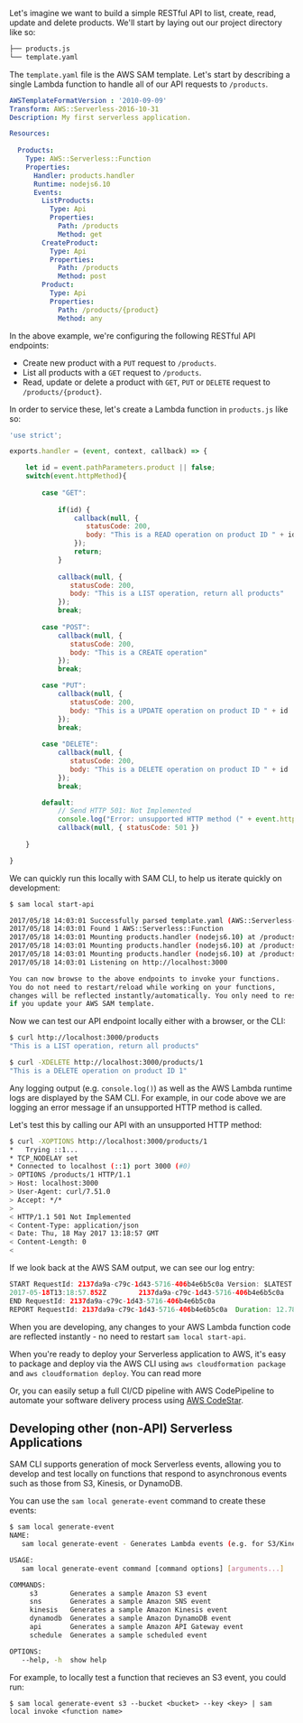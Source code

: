 
Let's imagine we want to build a simple RESTful API to list, create, read, update and delete products. We'll start by laying out our project directory like so:

```bash
├── products.js
└── template.yaml
```

The `template.yaml` file is the AWS SAM template. Let's start by describing a single Lambda function to handle all of our API requests to `/products`.

```yaml
AWSTemplateFormatVersion : '2010-09-09'
Transform: AWS::Serverless-2016-10-31
Description: My first serverless application.

Resources:
            
  Products:
    Type: AWS::Serverless::Function
    Properties:
      Handler: products.handler
      Runtime: nodejs6.10
      Events:
        ListProducts:
          Type: Api
          Properties:
            Path: /products
            Method: get
        CreateProduct:
          Type: Api
          Properties:
            Path: /products
            Method: post
        Product:
          Type: Api
          Properties:
            Path: /products/{product}
            Method: any

```

In the above example, we're configuring the following RESTful API endpoints:

* Create new product with a `PUT` request to `/products`.
* List all products with a `GET` request to `/products`.
* Read, update or delete a product with `GET`, `PUT` or `DELETE` request to `/products/{product}`. 

In order to service these, let's create a Lambda function in `products.js` like so:

```javascript
'use strict';

exports.handler = (event, context, callback) => {

    let id = event.pathParameters.product || false;
    switch(event.httpMethod){
        
        case "GET":
            
            if(id) {
                callback(null, { 
                   statusCode: 200,
                   body: "This is a READ operation on product ID " + id
                });
                return;  
            } 
            
            callback(null, { 
               statusCode: 200,
               body: "This is a LIST operation, return all products"
            });
            break;
            
        case "POST":
            callback(null, { 
               statusCode: 200,
               body: "This is a CREATE operation"
            });
            break;

        case "PUT": 
            callback(null, { 
               statusCode: 200,
               body: "This is a UPDATE operation on product ID " + id
            });
            break;
             
        case "DELETE": 
            callback(null, { 
               statusCode: 200,
               body: "This is a DELETE operation on product ID " + id
            });
            break;

        default:
            // Send HTTP 501: Not Implemented
            console.log("Error: unsupported HTTP method (" + event.httpMethod + ")");
            callback(null, { statusCode: 501 })
            
    }

}
```

We can quickly run this locally with SAM CLI, to help us iterate quickly on development:

```bash
$ sam local start-api

2017/05/18 14:03:01 Successfully parsed template.yaml (AWS::Serverless-2016-10-31)
2017/05/18 14:03:01 Found 1 AWS::Serverless::Function
2017/05/18 14:03:01 Mounting products.handler (nodejs6.10) at /products [POST]
2017/05/18 14:03:01 Mounting products.handler (nodejs6.10) at /products/{product} [OPTIONS GET HEAD POST PUT DELETE TRACE CONNECT]
2017/05/18 14:03:01 Mounting products.handler (nodejs6.10) at /products [GET]
2017/05/18 14:03:01 Listening on http://localhost:3000

You can now browse to the above endpoints to invoke your functions.
You do not need to restart/reload while working on your functions,
changes will be reflected instantly/automatically. You only need to restart
if you update your AWS SAM template.
```

Now we can test our API endpoint locally either with a browser, or the CLI:

```bash
$ curl http://localhost:3000/products 
"This is a LIST operation, return all products"

$ curl -XDELETE http://localhost:3000/products/1
"This is a DELETE operation on product ID 1"
```

Any logging output (e.g. `console.log()`) as well as the AWS Lambda runtime logs are displayed by the SAM CLI. For example, in our code above we are logging an error message if an unsupported HTTP method is called. 

Let's test this by calling our API with an unsupported HTTP method:

```bash
$ curl -XOPTIONS http://localhost:3000/products/1
*   Trying ::1...
* TCP_NODELAY set
* Connected to localhost (::1) port 3000 (#0)
> OPTIONS /products/1 HTTP/1.1
> Host: localhost:3000
> User-Agent: curl/7.51.0
> Accept: */*
>
< HTTP/1.1 501 Not Implemented
< Content-Type: application/json
< Date: Thu, 18 May 2017 13:18:57 GMT
< Content-Length: 0
<
```

If we look back at the AWS SAM output, we can see our log entry:

```java
START RequestId: 2137da9a-c79c-1d43-5716-406b4e6b5c0a Version: $LATEST
2017-05-18T13:18:57.852Z        2137da9a-c79c-1d43-5716-406b4e6b5c0a    Error: unsupported HTTP method (OPTIONS)
END RequestId: 2137da9a-c79c-1d43-5716-406b4e6b5c0a
REPORT RequestId: 2137da9a-c79c-1d43-5716-406b4e6b5c0a  Duration: 12.78 ms      Billed Duration: 100 ms Memory Size: 0 MB       Max Memory Used: 29 MB
```

When you are developing, any changes to your AWS Lambda function code are reflected instantly - no need to restart `sam local start-api`.

When you're ready to deploy your Serverless application to AWS, it's easy to package and deploy via the AWS CLI using `aws cloudformation package` and `aws cloudformation deploy`. You can read more 

Or, you can easily setup a full CI/CD pipeline with AWS CodePipeline to automate your software delivery process using [AWS CodeStar][CodeStar].

## Developing other (non-API) Serverless Applications

SAM CLI supports generation of mock Serverless events, allowing you to develop and test locally on functions that respond to asynchronous events such as those from S3, Kinesis, or DynamoDB.

You can use the `sam local generate-event` command to create these events:

```bash
$ sam local generate-event
NAME:
   sam local generate-event - Generates Lambda events (e.g. for S3/Kinesis etc) that can be piped to 'sam local invoke'

USAGE:
   sam local generate-event command [command options] [arguments...]

COMMANDS:
     s3        Generates a sample Amazon S3 event
     sns       Generates a sample Amazon SNS event
     kinesis   Generates a sample Amazon Kinesis event
     dynamodb  Generates a sample Amazon DynamoDB event
     api       Generates a sample Amazon API Gateway event
     schedule  Generates a sample scheduled event

OPTIONS:
   --help, -h  show help
``` 

For example, to locally test a function that recieves an S3 event, you could run:

```
$ sam local generate-event s3 --bucket <bucket> --key <key> | sam local invoke <function name>
```


<!-- Links -->
[SAM]: https://github.com/awslabs/serverless-application-model
[CodeStar]: https://aws.amazon.com/codestar
